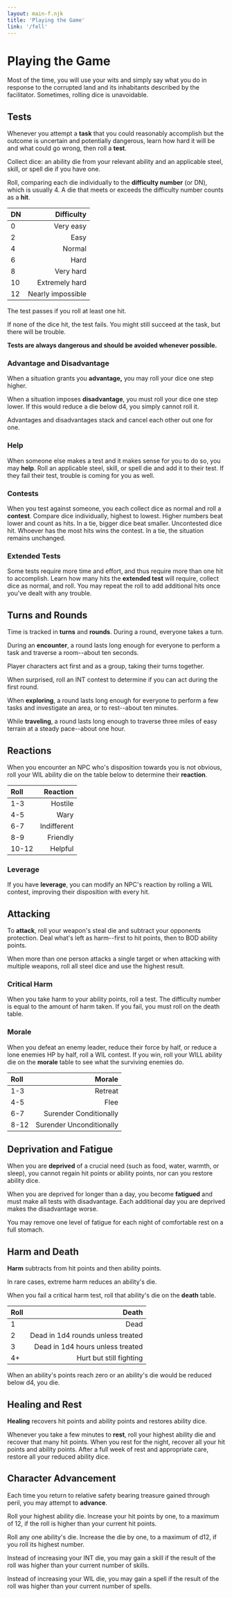```yaml
---
layout: main-f.njk
title: 'Playing the Game'
link: '/fell'
---
```


# Playing the Game

Most of the time, you will use your wits and simply say what you do in response to the corrupted land and its inhabitants described by the facilitator. Sometimes, rolling dice is unavoidable.

## Tests

Whenever you attempt a **task** that you could reasonably accomplish but the outcome is uncertain and potentially dangerous, learn how hard it will be and what could go wrong, then roll a **test**.

Collect dice: an ability die from your relevant ability and an applicable steel, skill, or spell die if you have one.

Roll, comparing each die individually to the **difficulty number** (or DN), which is usually 4. A die that meets or exceeds the difficulty number counts as a **hit**.

DN|Difficulty
:--|--:
0|Very easy
2|Easy
4|Normal
6|Hard
8|Very hard
10|Extremely hard
12|Nearly impossible

The test passes if you roll at least one hit.

If none of the dice hit, the test fails. You might still succeed at the task, but there will be trouble.

**Tests are always dangerous and should be avoided whenever possible.**

### Advantage and Disadvantage

When a situation grants you **advantage,** you may roll your dice one step higher.

When a situation imposes **disadvantage**, you must roll your dice one step lower. If this would reduce a die below d4, you simply cannot roll it.

Advantages and disadvantages stack and cancel each other out one for one.

### Help

When someone else makes a test and it makes sense for you to do so, you may **help**. Roll an applicable steel, skill, or spell die and add it to their test. If they fail their test, trouble is coming for you as well.

### Contests

When you test against someone, you each collect dice as normal and roll a **contest**. Compare dice individually, highest to lowest. Higher numbers beat lower and count as hits. In a tie, bigger dice beat smaller. Uncontested dice hit. Whoever has the most hits wins the contest. In a tie, the situation remains unchanged.

### Extended Tests

Some tests require more time and effort, and thus require more than one hit to accomplish. Learn how many hits the **extended test** will require, collect dice as normal, and roll. You may repeat the roll to add additional hits once you've dealt with any trouble.

## Turns and Rounds

Time is tracked in **turns** and **rounds**. During a round, everyone takes a turn.

During an **encounter**, a round lasts long enough for everyone to perform a task and traverse a room--about ten seconds.

Player characters act first and as a group, taking their turns together.

When surprised, roll an INT contest to determine if you can act during the first round.

When **exploring**, a round lasts long enough for everyone to perform a few tasks and investigate an area, or to rest--about ten minutes.

While **traveling**, a round lasts long enough to traverse three miles of easy terrain at a steady pace--about one hour.

## Reactions

When you encounter an NPC who's disposition towards you is not obvious, roll your WIL ability die on the table below to determine their **reaction**.

Roll|Reaction
:--|--:
1-3|Hostile
4-5|Wary
6-7|Indifferent
8-9|Friendly
10-12|Helpful

### Leverage

If you have **leverage**, you can modify an NPC's reaction by rolling a WIL contest, improving their disposition with every hit.

## Attacking

To **attack**, roll your weapon's steal die and subtract your opponents protection. Deal what's left as harm--first to hit points, then to BOD ability points.

When more than one person attacks a single target or when attacking with multiple weapons, roll all steel dice and use the highest result.

### Critical Harm

When you take harm to your ability points, roll a test. The difficulty number is equal to the amount of harm taken. If you fail, you must roll on the death table.

### Morale

When you defeat an enemy leader, reduce their force by half, or reduce a lone enemies HP by half, roll a WIL contest. If you win, roll your WILL ability die on the **morale** table to see what the surviving enemies do.

Roll|Morale
:--|--:
1-3|Retreat
4-5|Flee
6-7|Surender Conditionally
8-12|Surender Unconditionally

## Deprivation and Fatigue

When you are **deprived** of a crucial need (such as food, water, warmth, or sleep), you cannot regain hit points or ability points, nor can you restore ability dice.

When you are deprived for longer than a day, you become **fatigued** and must make all tests with disadvantage. Each additional day you are deprived makes the disadvantage worse.

You may remove one level of fatigue for each night of comfortable rest on a full stomach.

## Harm and Death

**Harm** subtracts from hit points and then ability points.

In rare cases, extreme harm reduces an ability's die.

When you fail a critical harm test, roll that ability's die on the **death** table.

Roll|Death
:--|--:
1|Dead
2|Dead in 1d4 rounds unless treated
3|Dead in 1d4 hours unless treated
4+|Hurt but still fighting

When an ability's points reach zero or an ability's die would be reduced below d4, you die.

## Healing and Rest

**Healing** recovers hit points and ability points and restores ability dice.

Whenever you take a few minutes to **rest**, roll your highest ability die and recover that many hit points. When you rest for the night, recover all your hit points and ability points. After a full week of rest and appropriate care, restore all your reduced ability dice.

## Character Advancement

Each time you return to relative safety bearing treasure gained through peril, you may attempt to **advance**.

Roll your highest ability die. Increase your hit points by one, to a maximum of 12, if the roll is higher than your current hit points.

Roll any one ability's die. Increase the die by one, to a maximum of d12, if you roll its highest number.

Instead of increasing your INT die, you may gain a skill if the result of the roll was higher than your current number of skills.

Instead of increasing your WIL die, you may gain a spell if the result of the roll was higher than your current number of spells.
